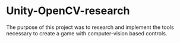 # Unity-OpenCV-research
The purpose of this project was to research and implement the tools necessary to create a game with computer-vision based controls.
